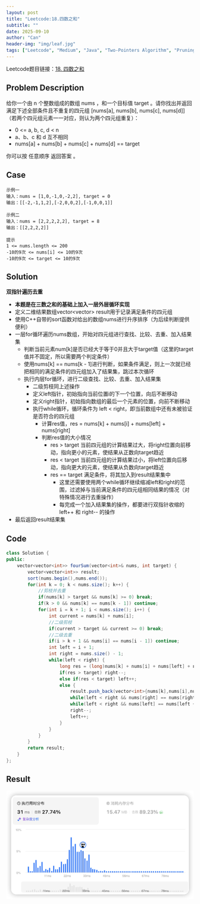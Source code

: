 ```yaml
---
layout: post
title: "Leetcode:18.四数之和"
subtitle: ""
date: 2025-09-10
author: "Can"
header-img: "img/leaf.jpg"
tags: ["Leetcode", "Medium", "Java", "Two-Pointers Algorithm", "Pruning"]
---
```


Leetcode题目链接：[18. 四数之和](https://leetcode.cn/problems/4sum/description/)

## Problem Description
给你一个由 n 个整数组成的数组 nums ，和一个目标值 target 。请你找出并返回满足下述全部条件且不重复的四元组 [nums[a], nums[b], nums[c], nums[d]] （若两个四元组元素一一对应，则认为两个四元组重复）：
* 0 <= a, b, c, d < n
* a、b、c 和 d 互不相同
* nums[a] + nums[b] + nums[c] + nums[d] == target

你可以按 任意顺序 返回答案 。

## Case
```
示例一
输入：nums = [1,0,-1,0,-2,2], target = 0
输出：[[-2,-1,1,2],[-2,0,0,2],[-1,0,0,1]]

示例二
输入：nums = [2,2,2,2,2], target = 8
输出：[[2,2,2,2]]

提示
1 <= nums.length <= 200
-10的9次 <= nums[i] <= 10的9次
-10的9次 <= target <= 10的9次
```

## Solution
**双指针遍历去重**
* **本题是在三数之和的基础上加入一层外层循环实现**
* 定义二维结果数组vector<vector<int>> result用于记录满足条件的四元组
* 使用C++自带的sort函数对给出的数组nums进行升序排序（为后续判断提供便利）
* 一层for循环遍历nums数组，开始对四元组进行查找、比较、去重、加入结果集
    * 判断当前元素num[k]是否已经大于等于0并且大于target值（这里的target值并不固定，所以需要两个判定条件）
    * 使用nums[k] == nums[k - 1]进行判断，如果条件满足，则上一次就已经把相同的满足条件的四元组加入了结果集，跳过本次循环
    * 执行内层for循环，进行二级查找、比较、去重、加入结果集
        * 二级剪枝同上述操作
        * 定义left指针，初始指向当前位置i的下一个位置，向后不断移动
        * 定义right指针，初始指向数组的最后一个元素的位置，向前不断移动
        * 执行while循环，循环条件为 left < right，即当前数组中还有未被验证是否符合的四元组
            * 计算res值，res = nums[k] + nums[i] + nums[left] + nums[right]
            * 判断res值的大小情况
                * res > target 当前四元组的计算结果过大，将right位置向前移动，指向更小的元素，使结果从正数向target趋近
                * res < target 当前四元组的计算结果过小，将left位置向后移动，指向更大的元素，使结果从负数向target趋近
                * res == target 满足条件，将其加入到result结果集中
                    * 这里还需要使用两个while循环继续缩减left和right的范围，过滤掉与当前满足条件的四元组相同结果的情况（对特殊情况进行去重操作）
                    * 每完成一个加入结果集的操作，都要进行双指针收缩的 left++ 和 right-- 的操作
* 最后返回result结果集

## Code
```java
class Solution {
public:
    vector<vector<int>> fourSum(vector<int>& nums, int target) {
        vector<vector<int>> result;
        sort(nums.begin(),nums.end());
        for(int k = 0; k < nums.size(); k++) {
            //剪枝并去重
            if(nums[k] > target && nums[k] >= 0) break;
            if(k > 0 && nums[k] == nums[k - 1]) continue;
            for(int i = k + 1; i < nums.size(); i++) {
                int current = nums[k] + nums[i];
                //二级剪枝
                if(current > target && current >= 0) break;
                //二级去重
                if(i > k + 1 && nums[i] == nums[i - 1]) continue;
                int left = i + 1;
                int right = nums.size() - 1;
                while(left < right) {
                    long res = (long)nums[k] + nums[i] + nums[left] + nums[right];
                    if(res > target) right--;     
                    else if(res < target) left++;
                    else {
                        result.push_back(vector<int>{nums[k],nums[i],nums[left],nums[right]});
                        while(left < right && nums[right] == nums[right - 1]) right--;
                        while(left < right && nums[left] == nums[left + 1]) left++;
                        right--;
                        left++;
                    }
                }
            }
        }
        return result;
    }
};
```

## Result
![result](/img/leetcode/18.png)